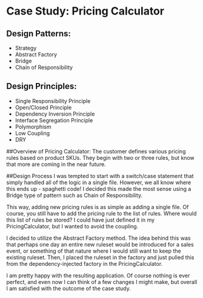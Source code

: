# Case Study: Pricing Calculator

## Design Patterns:
* Strategy
* Abstract Factory
* Bridge
* Chain of Responsibility

## Design Principles:
* Single Responsibility Principle
* Open/Closed Principle
* Dependency Inversion Principle
* Interface Segregation Principle
* Polymorphism
* Low Coupling
* DRY

##Overview of Pricing Calculator:
The customer defines various pricing rules based on product SKUs. They begin
with two or three rules, but know that more are coming in the near future.

##Design Process
I was tempted to start with a switch/case statement that simply handled all of
the logic in a single file. However, we all know where this ends up - spaghetti
code! I decided this made the most sense using a Bridge type of pattern such as
Chain of Responsibility.

This way, adding new pricing rules is as simple as adding a single file. Of
course, you still have to add the pricing rule to the list of rules. Where
would this list of rules be stored? I could have just defined it in my
PricingCalculator, but I wanted to avoid the coupling.

I decided to utilize the Abstract Factory method. The idea behind this was
that perhaps one day an entire new ruleset would be introduced for a sales
event, or something of that nature where I would still want to keep the
existing ruleset. Then, I placed the ruleset in the factory and just pulled
this from the dependency-injected factory in the PricingCalculator.

I am pretty happy with the resulting application. Of course nothing is ever
perfect, and even now I can think of a few changes I might make, but overall
I am satisfied with the outcome of the case study.
